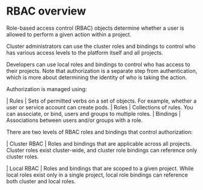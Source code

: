 # RBAC overview

Role-based access control (RBAC) objects determine whether a user is allowed to perform a given action within a project.

Cluster administrators can use the cluster roles and bindings to control who has various access levels to the platform itself and all projects.

Developers can use local roles and bindings to control who has access to their projects. 
Note that authorization is a separate step from authentication, which is more about determining the identity of who is taking the action.

Authorization is managed using:

| Rules 	| Sets of permitted verbs on a set of objects. For example, whether a user or service account can create pods.
| Roles 	| Collections of rules. You can associate, or bind, users and groups to multiple roles.
| Bindings  | Associations between users and/or groups with a role.

There are two levels of RBAC roles and bindings that control authorization:

| Cluster RBAC | Roles and bindings that are applicable across all projects. Cluster roles exist cluster-wide, and cluster role bindings can reference only cluster roles.

| Local RBAC | Roles and bindings that are scoped to a given project. While local roles exist only in a single project, local role bindings can reference both cluster and local roles.